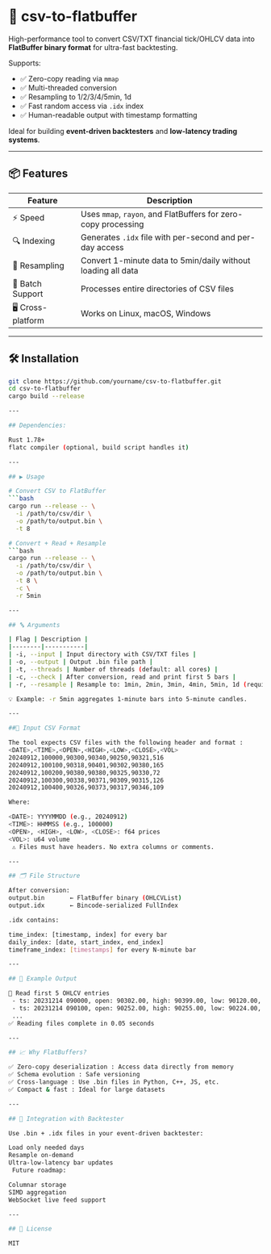 # 🚀 csv-to-flatbuffer

High-performance tool to convert CSV/TXT financial tick/OHLCV data into **FlatBuffer binary format** for ultra-fast backtesting.

Supports:
- ✅ Zero-copy reading via `mmap`
- ✅ Multi-threaded conversion
- ✅ Resampling to 1/2/3/4/5min, 1d
- ✅ Fast random access via `.idx` index
- ✅ Human-readable output with timestamp formatting

Ideal for building **event-driven backtesters** and **low-latency trading systems**.

---

## 📦 Features

| Feature | Description |
|--------|-----------|
| ⚡ Speed | Uses `mmap`, `rayon`, and FlatBuffers for zero-copy processing |
| 🔍 Indexing | Generates `.idx` file with per-second and per-day access |
| 🧮 Resampling | Convert 1-minute data to 5min/daily without loading all data |
| 📁 Batch Support | Processes entire directories of CSV files |
| 🖥️ Cross-platform | Works on Linux, macOS, Windows |

---

## 🛠 Installation

```bash
git clone https://github.com/yourname/csv-to-flatbuffer.git
cd csv-to-flatbuffer
cargo build --release

---

## Dependencies:

Rust 1.78+
flatc compiler (optional, build script handles it)

---

## ▶️ Usage

# Convert CSV to FlatBuffer
```bash
cargo run --release -- \
  -i /path/to/csv/dir \
  -o /path/to/output.bin \
  -t 8

# Convert + Read + Resample
```bash
cargo run --release -- \
  -i /path/to/csv/dir \
  -o /path/to/output.bin \
  -t 8 \
  -c \
  -r 5min

---

## 🔤 Arguments

| Flag | Description |
|--------|-----------|
| -i, --input | Input directory with CSV/TXT files |
| -o, --output | Output .bin file path |
| -t, --threads | Number of threads (default: all cores) |
| -c, --check | After conversion, read and print first 5 bars |
| -r, --resample | Resample to: 1min, 2min, 3min, 4min, 5min, 1d (requires -c) |

💡 Example: -r 5min aggregates 1-minute bars into 5-minute candles. 

---

##📄 Input CSV Format

The tool expects CSV files with the following header and format :
<DATE>,<TIME>,<OPEN>,<HIGH>,<LOW>,<CLOSE>,<VOL>
20240912,100000,90300,90340,90250,90321,516
20240912,100100,90318,90401,90302,90380,165
20240912,100200,90380,90380,90325,90330,72
20240912,100300,90338,90371,90309,90315,126
20240912,100400,90326,90373,90317,90346,109

Where:

<DATE>: YYYYMMDD (e.g., 20240912)
<TIME>: HHMMSS (e.g., 100000)
<OPEN>, <HIGH>, <LOW>, <CLOSE>: f64 prices
<VOL>: u64 volume
 ⚠️ Files must have headers. No extra columns or comments. 

---

## 🗂 File Structure

After conversion:
output.bin       ← FlatBuffer binary (OHLCVList)
output.idx       ← Bincode-serialized FullIndex

.idx contains:

time_index: [timestamp, index] for every bar
daily_index: [date, start_index, end_index]
timeframe_index: [timestamps] for every N-minute bar

---

## 🧪 Example Output

📄 Read first 5 OHLCV entries
 - ts: 20231214 090000, open: 90302.00, high: 90399.00, low: 90120.00, close: 90265.00, vol: 1320
 - ts: 20231214 090100, open: 90252.00, high: 90255.00, low: 90224.00, close: 90234.00, vol: 154
 ...
✅ Reading files complete in 0.05 seconds

---

## 📈 Why FlatBuffers?

✅ Zero-copy deserialization : Access data directly from memory
✅ Schema evolution : Safe versioning
✅ Cross-language : Use .bin files in Python, C++, JS, etc.
✅ Compact & fast : Ideal for large datasets

---

## 🧩 Integration with Backtester

Use .bin + .idx files in your event-driven backtester:

Load only needed days
Resample on-demand
Ultra-low-latency bar updates
 Future roadmap:

Columnar storage
SIMD aggregation
WebSocket live feed support

---

## 📄 License

MIT
